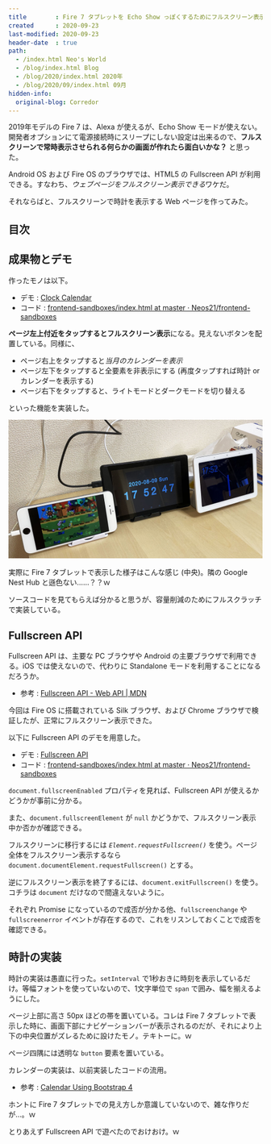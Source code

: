 ```yaml
---
title        : Fire 7 タブレットを Echo Show っぽくするためにフルスクリーン表示する時計アプリを作った
created      : 2020-09-23
last-modified: 2020-09-23
header-date  : true
path:
  - /index.html Neo's World
  - /blog/index.html Blog
  - /blog/2020/index.html 2020年
  - /blog/2020/09/index.html 09月
hidden-info:
  original-blog: Corredor
---
```


2019年モデルの Fire 7 は、Alexa が使えるが、Echo Show モードが使えない。開発者オプションにて電源接続時にスリープにしない設定は出来るので、**フルスクリーンで常時表示させられる何らかの画面が作れたら面白いかな？** と思った。

Android OS および Fire OS のブラウザでは、HTML5 の Fullscreen API が利用できる。すなわち、*ウェブページをフルスクリーン表示できる*ワケだ。

それならばと、フルスクリーンで時計を表示する Web ページを作ってみた。

## 目次

## 成果物とデモ

作ったモノは以下。

- デモ : [Clock Calendar](https://neos21.github.io/frontend-sandboxes/clock-calendar/index.html)
- コード : [frontend-sandboxes/index.html at master · Neos21/frontend-sandboxes](https://github.com/neos21/frontend-sandboxes/blob/master/clock-calendar/index.html)

**ページ左上付近をタップするとフルスクリーン表示**になる。見えないボタンを配置している。同様に、

- ページ右上をタップすると*当月のカレンダーを表示*
- ページ左下をタップすると全要素を非表示にする (再度タップすれば時計 or カレンダーを表示する)
- ページ右下をタップすると、ライトモードとダークモードを切り替える

といった機能を実装した。

![実際の卓上](/blog/2020/08/18-02-05.jpg)

実際に Fire 7 タブレットで表示した様子はこんな感じ (中央)。隣の Google Nest Hub と遜色ない……？？ｗ

ソースコードを見てもらえば分かると思うが、容量削減のためにフルスクラッチで実装している。

## Fullscreen API

Fullscreen API は、主要な PC ブラウザや Android の主要ブラウザで利用できる。iOS では使えないので、代わりに Standalone モードを利用することになるだろうか。

- 参考 : [Fullscreen API - Web API | MDN](https://developer.mozilla.org/ja/docs/Web/API/Fullscreen_API)

今回は Fire OS に搭載されている Silk ブラウザ、および Chrome ブラウザで検証したが、正常にフルスクリーン表示できた。

以下に Fullscreen API のデモを用意した。

- デモ : [Fullscreen API](https://neos21.github.io/frontend-sandboxes/fullscreen-api/index.html)
- コード : [frontend-sandboxes/index.html at master · Neos21/frontend-sandboxes](https://github.com/neos21/frontend-sandboxes/blob/master/fullscreen-api/index.html)

`document.fullscreenEnabled` プロパティを見れば、Fullscreen API が使えるかどうかが事前に分かる。

また、`document.fullscreenElement` が `null` かどうかで、フルスクリーン表示中か否かが確認できる。

フルスクリーンに移行するには *`Element.requestFullscreen()`* を使う。ページ全体をフルスクリーン表示するなら `document.documentElement.requestFullscreen()` とする。

逆にフルスクリーン表示を終了するには、`document.exitFullscreen()` を使う。コチラは `document` だけなので間違えないように。

それぞれ Promise になっているので成否が分かる他、`fullscreenchange` や `fullscreenerror` イベントが存在するので、これをリスンしておくことで成否を確認できる。

## 時計の実装

時計の実装は愚直に行った。`setInterval` で1秒おきに時刻を表示しているだけ。等幅フォントを使っていないので、1文字単位で `span` で囲み、幅を揃えるようにした。

ページ上部に高さ 50px ほどの帯を置いている。コレは Fire 7 タブレットで表示した時に、画面下部にナビゲーションバーが表示されるのだが、それにより上下の中央位置がズレるために設けたモノ。テキトーに。ｗ

ページ四隅には透明な `button` 要素を置いている。

カレンダーの実装は、以前実装したコードの流用。

- 参考 : [Calendar Using Bootstrap 4](https://neos21.github.io/frontend-sandboxes/calendar-using-bootstrap4/index.html)

ホントに Fire 7 タブレットでの見え方しか意識していないので、雑な作りだが…。ｗ

とりあえず Fullscreen API で遊べたのでおけおけ。ｗ
